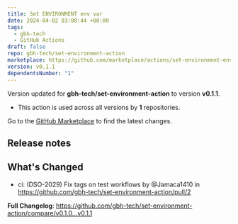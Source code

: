 ```yaml
---
title: Set ENVIRONMENT env var
date: 2024-04-02 03:08:44 +00:00
tags:
  - gbh-tech
  - GitHub Actions
draft: false
repo: gbh-tech/set-environment-action
marketplace: https://github.com/marketplace/actions/set-environment-env-var
version: v0.1.1
dependentsNumber: "1"
---
```



Version updated for **gbh-tech/set-environment-action** to version **v0.1.1**.
- This action is used across all versions by **1** repositories.

Go to the [GitHub Marketplace](https://github.com/marketplace/actions/set-environment-env-var) to find the latest changes.

## Release notes

## What's Changed
* ci: (DSO-2029) Fix tags on test workflows by @Jamaca1410 in https://github.com/gbh-tech/set-environment-action/pull/2


**Full Changelog**: https://github.com/gbh-tech/set-environment-action/compare/v0.1.0...v0.1.1
